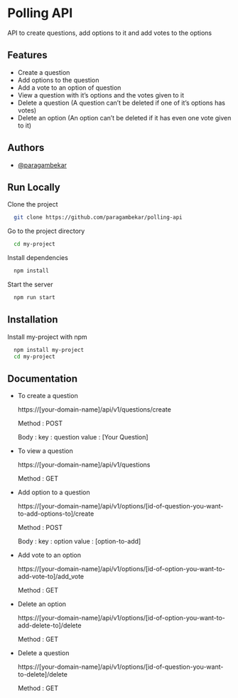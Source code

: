 
# Polling API

API to create questions, add options to it and add votes to the options


## Features

- Create a question
- Add options to the question
- Add a vote to an option of question
- View a question with it’s options and the votes given to it
- Delete a question (A question can’t be deleted if one of it’s options has votes)
- Delete an option (An option can’t be deleted if it has even one vote given to it)




## Authors

- [@paragambekar](https://www.github.com/paragambekar)





## Run Locally

Clone the project

```bash
  git clone https://github.com/paragambekar/polling-api
```

Go to the project directory

```bash
  cd my-project
```

Install dependencies

```bash
  npm install
```

Start the server

```bash
  npm run start
```


## Installation

Install my-project with npm

```bash
  npm install my-project
  cd my-project
```
    
## Documentation

- To create a question
            
     https://[your-domain-name]/api/v1/questions/create

    Method : POST

    Body : key : question
    value : [Your Question]


- To view a question 
        
    https://[your-domain-name]/api/v1/questions

    Method : GET

- Add option to a question

    https://[your-domain-name]/api/v1/options/[id-of-question-you-want-to-add-options-to]/create

    Method : POST

    Body : key : option
    value : [option-to-add]

- Add vote to an option

    https://[your-domain-name]/api/v1/options/[id-of-option-you-want-to-add-vote-to]/add_vote

    Method : GET

- Delete an option

    https://[your-domain-name]/api/v1/options/[id-of-option-you-want-to-add-delete-to]/delete

    Method : GET

- Delete a question

    https://[your-domain-name]/api/v1/options/[id-of-question-you-want-to-delete]/delete

    Method : GET








